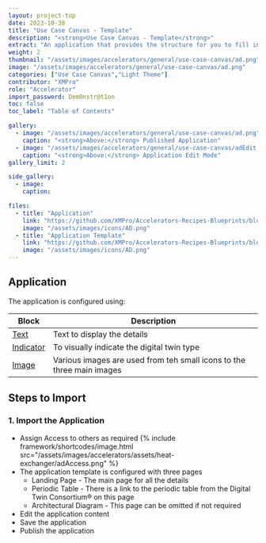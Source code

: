 ```yaml
---
layout: project-top
date: 2023-10-30
title: "Use Case Canvas - Template"
description: "<strong>Use Case Canvas - Template</strong>"
extract: "An application that provides the structure for you to fill in with your use case details."
weight: 2
thumbnail: "/assets/images/accelerators/general/use-case-canvas/ad.png"
image: "/assets/images/accelerators/general/use-case-canvas/ad.png"
categories: ["Use Case Canvas","Light Theme"]
contributor: "XMPro"
role: "Accelerator"
import_password: Dem0nstr@t1on
toc: false
toc_label: "Table of Contents"

gallery:
  - image: "/assets/images/accelerators/general/use-case-canvas/ad.png"
    caption: "<strong>Above:</strong> Published Application"
  - image: "/assets/images/accelerators/general/use-case-canvas/adEdit.png"
    caption: "<strong>Above:</strong> Application Edit Mode"
gallery_limit: 2

side_gallery:
  - image: 
    caption: 

files:
  - title: "Application"
    link: "https://github.com/XMPro/Accelerators-Recipes-Blueprints/blob/master/accelerators/general/use-case-canvas/application/"
    image: "/assets/images/icons/AD.png"
  - title: "Application Template"
    link: "https://github.com/XMPro/Accelerators-Recipes-Blueprints/blob/master/accelerators/general/use-case-canvas/template/"
    image: "/assets/images/icons/AD.png"    
---
```


## Application
The application is configured using: 

| Block                                  | Description                                                  |
| -------------------------------------- | ------------------------------------------------------------ |
| [Text](https://documentation.xmpro.com/blocks-toolbox/basic/text) | Text to display the details |
| [Indicator](https://documentation.xmpro.com/blocks-toolbox/basic/indicator) | To visually indicate the digital twin type |
| [Image](https://documentation.xmpro.com/blocks-toolbox/basic/image) | Various images are used from teh small icons to the three main images |

## Steps to Import

### 1. Import the Application

- Assign Access to others as required
  {% include framework/shortcodes/image.html src="/assets/images/accelerators/assets/heat-exchanger/adAccess.png" %}
- The application template is configured with three pages
  - Landing Page - The main page for all the details
  - Periodic Table - There is a link to the periodic table from the Digital Twin Consortium® on this page
  - Architectural Diagram - This page can be omitted if not required
- Edit the application content
- Save the application
- Publish the application

